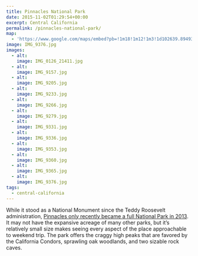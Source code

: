 ```yaml
---
title: Pinnacles National Park
date: 2015-11-02T01:29:54+00:00
excerpt: Central California
permalink: /pinnacles-national-park/
map:
  - 'https://www.google.com/maps/embed?pb=!1m18!1m12!1m3!1d102639.8949336496!2d-121.24613471807395!3d36.493870088439415!2m3!1f0!2f0!3f0!3m2!1i1024!2i768!4f13.1!3m3!1m2!1s0x8092438089cedd9f%3A0x9b82fbee98a844ee!2sPinnacles+National+Park!5e0!3m2!1sen!2sus!4v1470011845769'
image: IMG_9376.jpg
images:
  - alt: 
    image: IMG_0126_21411.jpg
  - alt: 
    image: IMG_9157.jpg
  - alt: 
    image: IMG_9205.jpg
  - alt: 
    image: IMG_9233.jpg
  - alt: 
    image: IMG_9266.jpg
  - alt: 
    image: IMG_9279.jpg
  - alt: 
    image: IMG_9331.jpg
  - alt: 
    image: IMG_9336.jpg
  - alt: 
    image: IMG_9353.jpg
  - alt: 
    image: IMG_9360.jpg
  - alt: 
    image: IMG_9365.jpg
  - alt: 
    image: IMG_9376.jpg
tags:
  - central-california
---
```

While it stood as a National Monument since the Teddy Roosevelt administration, <a href="http://www.nps.gov/pinn/index.htm">Pinnacles only recently became a full National Park in 2013</a>. It may not have the expansive acreage of many other parks, but it’s relatively small size makes seeing every aspect of the place approachable to weekend trip. The park offers the craggy high peaks that are favored by the California Condors, sprawling oak woodlands, and two sizable rock caves.

